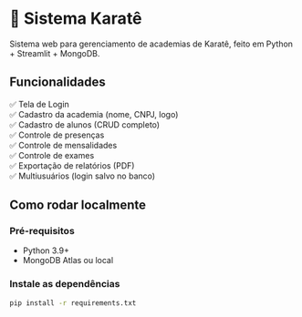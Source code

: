 # 🥋 Sistema Karatê

Sistema web para gerenciamento de academias de Karatê, feito em Python + Streamlit + MongoDB.

## Funcionalidades

✅ Tela de Login  
✅ Cadastro da academia (nome, CNPJ, logo)  
✅ Cadastro de alunos (CRUD completo)  
✅ Controle de presenças  
✅ Controle de mensalidades  
✅ Controle de exames  
✅ Exportação de relatórios (PDF)  
✅ Multiusuários (login salvo no banco)

## Como rodar localmente

### Pré-requisitos

- Python 3.9+
- MongoDB Atlas ou local

### Instale as dependências

```bash
pip install -r requirements.txt
